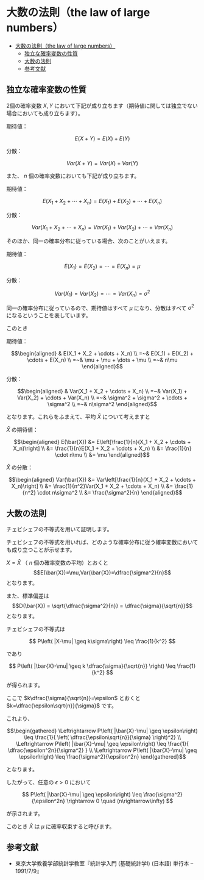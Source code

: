 # 大数の法則（the law of large numbers）

- [大数の法則（the law of large numbers）](#大数の法則the-law-of-large-numbers)
  - [独立な確率変数の性質](#独立な確率変数の性質)
  - [大数の法則](#大数の法則)
  - [参考文献](#参考文献)

## 独立な確率変数の性質

2個の確率変数 $X,Y$ において下記が成り立ちます（期待値に関しては独立でない場合においても成り立ちます）。

期待値：

$$E(X + Y) = E(X) + E(Y)$$

分散：

$$Var(X + Y) = Var(X) + Var(Y)$$

また、 $n$ 個の確率変数においても下記が成り立ちます。

期待値：

$$E(X_1 + X_2 + \cdots + X_n) = E(X_1) + E(X_2) + \cdots + E(X_n)$$

分散：

$$Var(X_1 + X_2 + \cdots + X_n) = Var(X_1) + Var(X_2) + \cdots + Var(X_n)$$

そのほか、同一の確率分布に従っている場合、次のことがいえます。

期待値：

$$E(X_1) = E(X_2) = \cdots = E(X_n) = \mu$$

分散：

$$Var(X_1) = Var(X_2) = \cdots = Var(X_n) = \sigma^2$$

同一の確率分布に従っているので、期待値はすべて $\mu$ になり、分散はすべて $\sigma^2$ になるということを表しています。

このとき

期待値：

$$\begin{aligned}
& E(X_1 + X_2 + \cdots + X_n)
\\
=~& E(X_1) + E(X_2) + \cdots + E(X_n)
\\
=~& \mu + \mu + \dots + \mu
\\
=~& n\mu
\end{aligned}$$

分散：

$$\begin{aligned}
& Var(X_1 + X_2 + \cdots + X_n)
\\
=~& Var(X_1) + Var(X_2) + \cdots + Var(X_n)
\\
=~& \sigma^2 + \sigma^2 + \cdots + \sigma^2
\\
=~& n\sigma^2
\end{aligned}$$

となります。これらをふまえて、平均 $\bar{X}$ について考えますと

$\bar{X}$ の期待値：

$$\begin{aligned}
E(\bar{X}) &= E\left[\frac{1}{n}(X_1 + X_2 + \cdots + X_n)\right]
\\
&= \frac{1}{n}E(X_1 + X_2 + \cdots + X_n)
\\
&= \frac{1}{n} \cdot n\mu
\\
&= \mu
\end{aligned}$$

$\bar{X}$ の分散：

$$\begin{aligned}
Var(\bar{X}) &= Var\left[\frac{1}{n}(X_1 + X_2 + \cdots + X_n)\right]
\\
&= \frac{1}{n^2}Var(X_1 + X_2 + \cdots + X_n)
\\
&= \frac{1}{n^2} \cdot n\sigma^2
\\
&= \frac{\sigma^2}{n}
\end{aligned}$$

## 大数の法則

チェビシェフの不等式を用いて証明します。

チェビシェフの不等式を用いれば、どのような確率分布に従う確率変数においても成り立つことが示せます。


$X=\bar{X}$ （ $n$ 個の確率変数の平均）とおくと
$$E(\bar{X})=\mu,Var(\bar{X})=\dfrac{\sigma^2}{n}$$
となります。

また、標準偏差は
$$D(\bar{X}) = \sqrt{\dfrac{\sigma^2}{n}} = \dfrac{\sigma}{\sqrt{n}}$$
となります。

チェビシェフの不等式は

$$
P\left( |X-\mu| \geq k\sigma\right) \leq \frac{1}{k^2}
$$

であり

$$
P\left( |\bar{X}-\mu| \geq k \dfrac{\sigma}{\sqrt{n}} \right) \leq \frac{1}{k^2}
$$

が得られます。

ここで $k\dfrac{\sigma}{\sqrt{n}}=\epsilon$ とおくと $k=\dfrac{\epsilon\sqrt{n}}{\sigma}$ です。

これより、

$$\begin{gathered}
\Leftrightarrow P\left( |\bar{X}-\mu| \geq \epsilon\right) \leq \frac{1}{ \left( \dfrac{\epsilon\sqrt{n}}{\sigma} \right)^2}
\\
\Leftrightarrow P\left( |\bar{X}-\mu| \geq \epsilon\right) \leq \frac{1}{ \dfrac{\epsilon^2n}{\sigma^2} }
\\
\Leftrightarrow P\left( |\bar{X}-\mu| \geq \epsilon\right) \leq \frac{\sigma^2}{\epsilon^2n}
\end{gathered}$$

となります。

したがって、任意の $\epsilon > 0$ において

$$
P\left( |\bar{X}-\mu| \geq \epsilon\right) \leq \frac{\sigma^2}{\epsilon^2n} \rightarrow 0 \quad (n\rightarrow\infty)
$$

が示されます。

このとき $\bar{X}$ は $\mu$ に確率収束すると呼びます。


## 参考文献

- 東京大学教養学部統計学教室『統計学入門 (基礎統計学Ⅰ) (日本語) 単行本 – 1991/7/9』